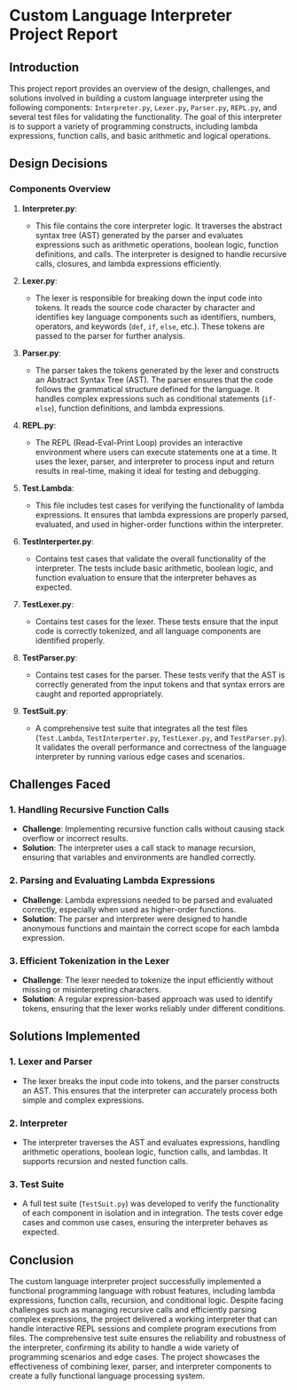 
# Custom Language Interpreter Project Report

## Introduction

This project report provides an overview of the design, challenges, and solutions involved in building a custom language interpreter using the following components: `Interpreter.py`, `Lexer.py`, `Parser.py`, `REPL.py`, and several test files for validating the functionality. The goal of this interpreter is to support a variety of programming constructs, including lambda expressions, function calls, and basic arithmetic and logical operations.

## Design Decisions

### Components Overview

1. **Interpreter.py**:
   - This file contains the core interpreter logic. It traverses the abstract syntax tree (AST) generated by the parser and evaluates expressions such as arithmetic operations, boolean logic, function definitions, and calls. The interpreter is designed to handle recursive calls, closures, and lambda expressions efficiently.

2. **Lexer.py**:
   - The lexer is responsible for breaking down the input code into tokens. It reads the source code character by character and identifies key language components such as identifiers, numbers, operators, and keywords (`def`, `if`, `else`, etc.). These tokens are passed to the parser for further analysis.

3. **Parser.py**:
   - The parser takes the tokens generated by the lexer and constructs an Abstract Syntax Tree (AST). The parser ensures that the code follows the grammatical structure defined for the language. It handles complex expressions such as conditional statements (`if-else`), function definitions, and lambda expressions.

4. **REPL.py**:
   - The REPL (Read-Eval-Print Loop) provides an interactive environment where users can execute statements one at a time. It uses the lexer, parser, and interpreter to process input and return results in real-time, making it ideal for testing and debugging.

5. **Test.Lambda**:
   - This file includes test cases for verifying the functionality of lambda expressions. It ensures that lambda expressions are properly parsed, evaluated, and used in higher-order functions within the interpreter.

6. **TestInterperter.py**:
   - Contains test cases that validate the overall functionality of the interpreter. The tests include basic arithmetic, boolean logic, and function evaluation to ensure that the interpreter behaves as expected.

7. **TestLexer.py**:
   - Contains test cases for the lexer. These tests ensure that the input code is correctly tokenized, and all language components are identified properly.

8. **TestParser.py**:
   - Contains test cases for the parser. These tests verify that the AST is correctly generated from the input tokens and that syntax errors are caught and reported appropriately.

9. **TestSuit.py**:
   - A comprehensive test suite that integrates all the test files (`Test.Lambda`, `TestInterperter.py`, `TestLexer.py`, and `TestParser.py`). It validates the overall performance and correctness of the language interpreter by running various edge cases and scenarios.

## Challenges Faced

### 1. Handling Recursive Function Calls
   - **Challenge**: Implementing recursive function calls without causing stack overflow or incorrect results.
   - **Solution**: The interpreter uses a call stack to manage recursion, ensuring that variables and environments are handled correctly.

### 2. Parsing and Evaluating Lambda Expressions
   - **Challenge**: Lambda expressions needed to be parsed and evaluated correctly, especially when used as higher-order functions.
   - **Solution**: The parser and interpreter were designed to handle anonymous functions and maintain the correct scope for each lambda expression.

### 3. Efficient Tokenization in the Lexer
   - **Challenge**: The lexer needed to tokenize the input efficiently without missing or misinterpreting characters.
   - **Solution**: A regular expression-based approach was used to identify tokens, ensuring that the lexer works reliably under different conditions.

## Solutions Implemented

### 1. Lexer and Parser
   - The lexer breaks the input code into tokens, and the parser constructs an AST. This ensures that the interpreter can accurately process both simple and complex expressions.

### 2. Interpreter
   - The interpreter traverses the AST and evaluates expressions, handling arithmetic operations, boolean logic, function calls, and lambdas. It supports recursion and nested function calls.

### 3. Test Suite
   - A full test suite (`TestSuit.py`) was developed to verify the functionality of each component in isolation and in integration. The tests cover edge cases and common use cases, ensuring the interpreter behaves as expected.

## Conclusion

The custom language interpreter project successfully implemented a functional programming language with robust features, including lambda expressions, function calls, recursion, and conditional logic. Despite facing challenges such as managing recursive calls and efficiently parsing complex expressions, the project delivered a working interpreter that can handle interactive REPL sessions and complete program executions from files. The comprehensive test suite ensures the reliability and robustness of the interpreter, confirming its ability to handle a wide variety of programming scenarios and edge cases. The project showcases the effectiveness of combining lexer, parser, and interpreter components to create a fully functional language processing system.
